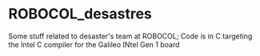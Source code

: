 # ROBOCOL_desastres
Some stuff related to desaster's team at ROBOCOL; Code is in C targeting the Intel C compiler for the Galileo INtel Gen 1 board
